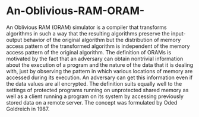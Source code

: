 # An-Oblivious-RAM-ORAM-
An Oblivious RAM (ORAM) simulator is a compiler that transforms algorithms in such a way that the resulting algorithms preserve the input-output behavior of the original algorithm but the distribution of memory access pattern of the transformed algorithm is independent of the memory access pattern of the original algorithm. The definition of ORAMs is motivated by the fact that an adversary can obtain nontrivial information about the execution of a program and the nature of the data that it is dealing with, just by observing the pattern in which various locations of memory are accessed during its execution. An adversary can get this information even if the data values are all encrypted. The definition suits equally well to the settings of protected programs running on unprotected shared memory as well as a client running a program on its system by accessing previously stored data on a remote server. The concept was formulated by Oded Goldreich in 1987.
